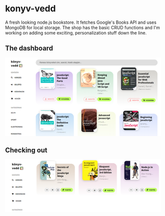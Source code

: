 # konyv-vedd

A fresh looking node.js bookstore. It fetches Google's Books API and uses MongoDB for local storage. The shop has the basic CRUD functions and I'm working on adding some exciting, personalization stuff down the line.


## The dashboard

![](/screenshots/2.png)

## Checking out

![](/screenshots/1.png)
